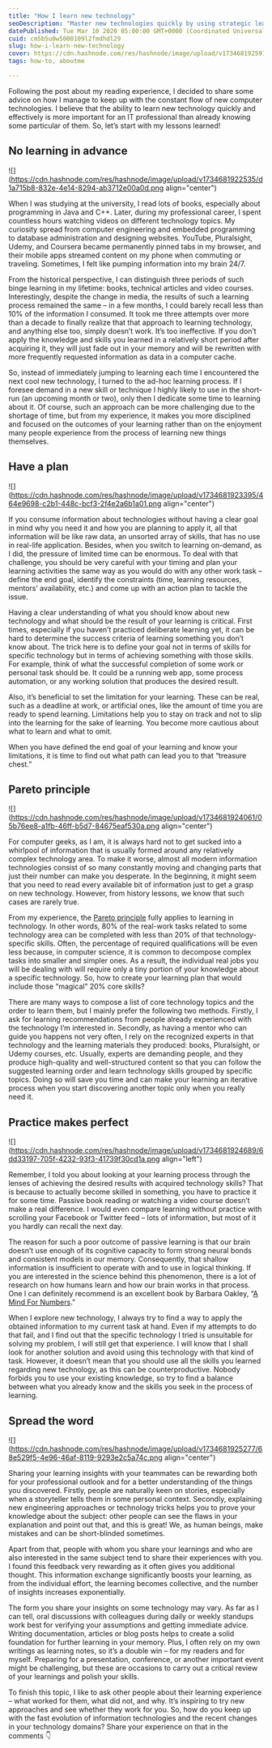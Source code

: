 ```yaml
---
title: "How I learn new technology"
seoDescription: "Master new technologies quickly by using strategic learning, planning, and practical application to enhance IT skills"
datePublished: Tue Mar 10 2020 05:00:00 GMT+0000 (Coordinated Universal Time)
cuid: cm5b5u0w5000109l2fmdhdl29
slug: how-i-learn-new-technology
cover: https://cdn.hashnode.com/res/hashnode/image/upload/v1734681925916/e03fc623-6a7f-49ea-9c06-cb70ef1d709a.png
tags: how-to, aboutme

---
```


Following the post about my reading experience, I decided to share some advice on how I manage to keep up with the constant flow of new computer technologies. I believe that the ability to learn new technology quickly and effectively is more important for an IT professional than already knowing some particular of them. So, let’s start with my lessons learned!

## No learning in advance

![](https://cdn.hashnode.com/res/hashnode/image/upload/v1734681922535/d1a715b8-832e-4e14-8294-ab3712e00a0d.png align="center")

When I was studying at the university, I read lots of books, especially about programming in Java and C++. Later, during my professional career, I spent countless hours watching videos on different technology topics. My curiosity spread from computer engineering and embedded programming to database administration and designing websites. YouTube, Pluralsight, Udemy, and Coursera became permanently pinned tabs in my browser, and their mobile apps streamed content on my phone when commuting or traveling. Sometimes, I felt like pumping information into my brain 24/7.

From the historical perspective, I can distinguish three periods of such binge learning in my lifetime: books, technical articles and video courses. Interestingly, despite the change in media, the results of such a learning process remained the same – in a few months, I could barely recall less than 10% of the information I consumed. It took me three attempts over more than a decade to finally realize that that approach to learning technology, and anything else too, simply doesn’t work. It’s too ineffective. If you don’t apply the knowledge and skills you learned in a relatively short period after acquiring it, they will just fade out in your memory and will be rewritten with more frequently requested information as data in a computer cache.

So, instead of immediately jumping to learning each time I encountered the next cool new technology, I turned to the ad-hoc learning process. If I foresee demand in a new skill or technique I highly likely to use in the short-run (an upcoming month or two), only then I dedicate some time to learning about it. Of course, such an approach can be more challenging due to the shortage of time, but from my experience, it makes you more disciplined and focused on the outcomes of your learning rather than on the enjoyment many people experience from the process of learning new things themselves.

## Have a plan

![](https://cdn.hashnode.com/res/hashnode/image/upload/v1734681923395/464e9698-c2b1-448c-bcf3-2f4e2a6b1a01.png align="center")

If you consume information about technologies without having a clear goal in mind why you need it and how you are planning to apply it, all that information will be like raw data, an unsorted array of skills, that has no use in real-life application. Besides, when you switch to learning on-demand, as I did, the pressure of limited time can be enormous. To deal with that challenge, you should be very careful with your timing and plan your learning activities the same way as you would do with any other work task – define the end goal, identify the constraints (time, learning resources, mentors’ availability, etc.) and come up with an action plan to tackle the issue.

Having a clear understanding of what you should know about new technology and what should be the result of your learning is critical. First times, especially if you haven’t practiced deliberate learning yet, it can be hard to determine the success criteria of learning something you don’t know about. The trick here is to define your goal not in terms of skills for specific technology but in terms of achieving something with those skills. For example, think of what the successful completion of some work or personal task should be. It could be a running web app, some process automation, or any working solution that produces the desired result.

Also, it’s beneficial to set the limitation for your learning. These can be real, such as a deadline at work, or artificial ones, like the amount of time you are ready to spend learning. Limitations help you to stay on track and not to slip into the learning for the sake of learning. You become more cautious about what to learn and what to omit.

When you have defined the end goal of your learning and know your limitations, it is time to find out what path can lead you to that “treasure chest.”

## Pareto principle

![](https://cdn.hashnode.com/res/hashnode/image/upload/v1734681924061/05b76ee8-a1fb-46ff-b5d7-84675eaf530a.png align="center")

For computer geeks, as I am, it is always hard not to get sucked into a whirlpool of information that is usually formed around any relatively complex technology area. To make it worse, almost all modern information technologies consist of so many constantly moving and changing parts that just their number can make you desperate. In the beginning, it might seem that you need to read every available bit of information just to get a grasp on new technology. However, from history lessons, we know that such cases are rarely true.

From my experience, the [Pareto principle](https://en.wikipedia.org/wiki/Pareto_principle) fully applies to learning in technology. In other words, 80% of the real-work tasks related to some technology area can be completed with less than 20% of that technology-specific skills. Often, the percentage of required qualifications will be even less because, in computer science, it is common to decompose complex tasks into smaller and simpler ones. As a result, the individual real jobs you will be dealing with will require only a tiny portion of your knowledge about a specific technology. So, how to create your learning plan that would include those “magical” 20% core skills?

There are many ways to compose a list of core technology topics and the order to learn them, but I mainly prefer the following two methods. Firstly, I ask for learning recommendations from people already experienced with the technology I’m interested in. Secondly, as having a mentor who can guide you happens not very often, I rely on the recognized experts in that technology and the learning materials they produced: books, Pluralsight, or Udemy courses, etc. Usually, experts are demanding people, and they produce high-quality and well-structured content so that you can follow the suggested learning order and learn technology skills grouped by specific topics. Doing so will save you time and can make your learning an iterative process when you start discovering another topic only when you really need it.

## Practice makes perfect

![](https://cdn.hashnode.com/res/hashnode/image/upload/v1734681924689/6dd33197-705f-4232-93f3-41739f30cd1a.png align="left")

Remember, I told you about looking at your learning process through the lenses of achieving the desired results with acquired technology skills? That is because to actually become skilled in something, you have to practice it for some time. Passive book reading or watching a video course doesn’t make a real difference. I would even compare learning without practice with scrolling your Facebook or Twitter feed – lots of information, but most of it you hardly can recall the next day.

The reason for such a poor outcome of passive learning is that our brain doesn’t use enough of its cognitive capacity to form strong neural bonds and consistent models in our memory. Consequently, that shallow information is insufficient to operate with and to use in logical thinking. If you are interested in the science behind this phenomenon, there is a lot of research on how humans learn and how our brain works in that process. One I can definitely recommend is an excellent book by Barbara Oakley, “[A Mind For Numbers](https://andrewmatveychuk.com/refer/a-mind-for-numbers).”

When I explore new technology, I always try to find a way to apply the obtained information to my current task at hand. Even if my attempts to do that fail, and I find out that the specific technology I tried is unsuitable for solving my problem, I will still get that experience. I will know that I shall look for another solution and avoid using this technology with that kind of task. However, it doesn’t mean that you should use all the skills you learned regarding new technology, as this can be counterproductive. Nobody forbids you to use your existing knowledge, so try to find a balance between what you already know and the skills you seek in the process of learning.

## Spread the word

![](https://cdn.hashnode.com/res/hashnode/image/upload/v1734681925277/68e529f5-4e96-46af-8119-9293e2c5a74c.png align="center")

Sharing your learning insights with your teammates can be rewarding both for your professional outlook and for a better understanding of the things you discovered. Firstly, people are naturally keen on stories, especially when a storyteller tells them in some personal context. Secondly, explaining new engineering approaches or technology tricks helps you to prove your knowledge about the subject: other people can see the flaws in your explanation and point out that, and this is great! We, as human beings, make mistakes and can be short-blinded sometimes.

Apart from that, people with whom you share your learnings and who are also interested in the same subject tend to share their experiences with you. I found this feedback very rewarding as it often gives you additional thought. This information exchange significantly boosts your learning, as from the individual effort, the learning becomes collective, and the number of insights increases exponentially.

The form you share your insights on some technology may vary. As far as I can tell, oral discussions with colleagues during daily or weekly standups work best for verifying your assumptions and getting immediate advice. Writing documentation, articles or blog posts helps to create a solid foundation for further learning in your memory. Plus, I often rely on my own writings as learning notes, so it’s a double win – for my readers and for myself. Preparing for a presentation, conference, or another important event might be challenging, but these are occasions to carry out a critical review of your learnings and polish your skills.

To finish this topic, I like to ask other people about their learning experience – what worked for them, what did not, and why. It’s inspiring to try new approaches and see whether they work for you. So, how do you keep up with the fast evolution of information technologies and the recent changes in your technology domains? Share your experience on that in the comments 👇